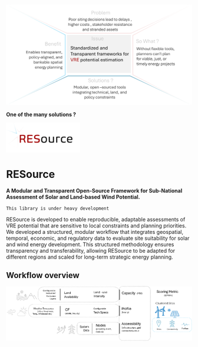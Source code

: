 <img src="docs/source/_static/Issue_msg_box.png" alt="Issue" width="600"/>


__One of the many solutions ?__


<img src="docs/source/_static/RESource_logo.png" alt="RESource logo" width="200"/>

# RESource 

__A Modular and Transparent Open-Source Framework for Sub-National Assessment of Solar and Land-based Wind Potential.__

```{warning}
This library is under heavy development
```

RESource is developed to enable reproducible, adaptable assessments of VRE potential that are sensitive to local constraints and planning priorities. We developed a structured, modular workflow that integrates geospatial, temporal, economic, and regulatory data to evaluate site suitability for solar and wind energy development. This structured methodology ensures transparency and transferability, allowing RESource to be adapted for different regions and scaled for long-term strategic energy planning.


## Workflow overview
<img src="docs/source/_static/high_level_workflow.png" alt="high_level_workflow" width="1000"/>

